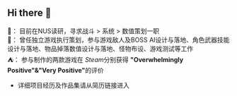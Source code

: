## Hi there 👋
🔭： 目前在NUS读研，寻求战斗 > 系统 > 数值策划一职<br/>
🌱： 曾任独立游戏执行策划，参与游戏敌人及BOSS AI设计与落地、角色武器技能设计与落地、物品掉落数值设计与落地、怪物布设、游戏测试等工作<br/>
⛺： 参与制作的两款游戏在 <em>Steam</em>分别获得 <strong>"Overwhelmingly Positive"&"Very Positive"</strong>的评价

- 详细项目经历及作品集请从简历链接进入
